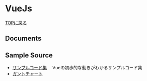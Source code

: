 # VueJs
[TOPに戻る](/ReadMe.md)

## Documents

## Sample Source
- [サンプルコード集](https://qiita.com/Kentaro91011/items/406d8121775f98ddd84d)
　Vueの初歩的な動きがわかるサンプルコード集
- [ガントチャート](https://reffect.co.jp/vue/vue-js-calendar-from-scratch)